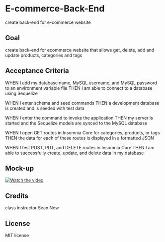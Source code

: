 # E-commerce-Back-End
create back-end for e-commerce website

## Goal

create back-end for ecommerce website that allows get, delete, add and update products, categories and tags

## Acceptance Criteria
WHEN I add my database name, MySQL username, and MySQL password to an environment variable file
THEN I am able to connect to a database using Sequelize

WHEN I enter schema and seed commands
THEN a development database is created and is seeded with test data

WHEN I enter the command to invoke the application
THEN my server is started and the Sequelize models are synced to the MySQL database


WHEN I open GET routes in Insomnia Core for categories, products, or tags
THEN the data for each of these routes is displayed in a formatted JSON

WHEN I test POST, PUT, and DELETE routes in Insomnia Core
THEN I am able to successfully create, update, and delete data in my database

## Mock-up



[![Watch the video](https://youtu.be/TH-x9Clxcwg)](https://youtu.be/TH-x9Clxcwg)

## Credits

class instructor
Sean New

## License

MIT license







